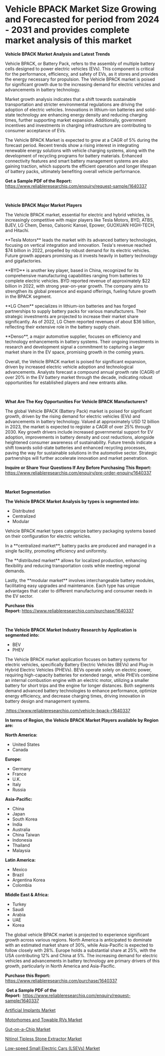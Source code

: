 <p><h1>Vehicle BPACK Market Size Growing and Forecasted for period from 2024 - 2031 and provides complete market analysis of this market</h1></p><p><strong>Vehicle BPACK Market Analysis and Latest Trends</strong></p>
<p><p>Vehicle BPACK, or Battery Pack, refers to the assembly of multiple battery cells designed to power electric vehicles (EVs). This component is critical for the performance, efficiency, and safety of EVs, as it stores and provides the energy necessary for propulsion. The Vehicle BPACK market is poised for significant growth due to the increasing demand for electric vehicles and advancements in battery technology.</p><p>Market growth analysis indicates that a shift towards sustainable transportation and stricter environmental regulations are driving the adoption of electric vehicles. Innovations in lithium-ion batteries and solid-state technology are enhancing energy density and reducing charging times, further supporting market expansion. Additionally, government incentives and investments in charging infrastructure are contributing to consumer acceptance of EVs.</p><p>The Vehicle BPACK Market is expected to grow at a CAGR of 5% during the forecast period. Recent trends show a rising interest in integrating renewable energy solutions with vehicle charging systems, along with the development of recycling programs for battery materials. Enhanced connectivity features and smart battery management systems are also gaining traction, which supports the efficient operation and longer lifespan of battery packs, ultimately benefiting overall vehicle performance.</p></p>
<p><strong>Get a Sample PDF of the Report:&nbsp;</strong> <a href="https://www.reliableresearchiq.com/enquiry/request-sample/1640337?utm_campaign=1141&utm_medium=2&utm_source=Github&utm_content=ia&utm_term=03112024&utm_id=vehicle-bpack">https://www.reliableresearchiq.com/enquiry/request-sample/1640337</a></p>
<p>&nbsp;</p>
<p><strong>Vehicle BPACK Major Market Players</strong></p>
<p><p>The Vehicle BPACK market, essential for electric and hybrid vehicles, is increasingly competitive with major players like Tesla Motors, BYD, ATBS, BJEV, LG Chem, Denso, Calsonic Kansei, Epower, GUOXUAN HIGH-TECH, and Hitachi. </p><p>**Tesla Motors** leads the market with its advanced battery technologies, focusing on vertical integration and innovation. Tesla's revenue reached $74 billion in 2022, propelled by robust demand for its electric vehicles. Future growth appears promising as it invests heavily in battery technology and gigafactories.</p><p>**BYD** is another key player, based in China, recognized for its comprehensive manufacturing capabilities ranging from batteries to complete electric vehicles. BYD reported revenue of approximately $22 billion in 2022, with strong year-on-year growth. The company aims to strengthen its global presence and expand offerings, fueling future growth in the BPACK segment.</p><p>**LG Chem** specializes in lithium-ion batteries and has forged partnerships to supply battery packs for various manufacturers. Their strategic investments are projected to increase their market share significantly. As of 2022, LG Chem reported revenues of about $36 billion, reflecting their extensive role in the battery supply chain.</p><p>**Denso**, a major automotive supplier, focuses on efficiency and technology enhancements in battery systems. Their ongoing investments in research and development signal a commitment to capturing a larger market share in the EV space, promising growth in the coming years.</p><p>Overall, the Vehicle BPACK market is poised for significant expansion, driven by increased electric vehicle adoption and technological advancements. Analysts forecast a compound annual growth rate (CAGR) of over 20% in the EV battery market through the decade, indicating robust opportunities for established players and new entrants alike.</p></p>
<p>&nbsp;</p>
<p><strong>What Are The Key Opportunities For Vehicle BPACK Manufacturers?</strong></p>
<p><p>The global Vehicle BPACK (Battery Pack) market is poised for significant growth, driven by the rising demand for electric vehicles (EVs) and advancements in battery technology. Valued at approximately USD 12 billion in 2023, the market is expected to register a CAGR of over 25% through 2030. Key growth drivers include increased governmental support for EV adoption, improvements in battery density and cost reductions, alongside heightened consumer awareness of sustainability. Future trends indicate a shift towards solid-state batteries and enhanced recycling processes, paving the way for sustainable solutions in the automotive sector. Strategic partnerships will further accelerate innovation and market penetration.</p></p>
<p><strong>Inquire or Share Your Questions If Any Before Purchasing This Report:</strong> <a href="https://www.reliableresearchiq.com/enquiry/pre-order-enquiry/1640337?utm_campaign=1141&utm_medium=2&utm_source=Github&utm_content=ia&utm_term=03112024&utm_id=vehicle-bpack">https://www.reliableresearchiq.com/enquiry/pre-order-enquiry/1640337</a></p>
<p>&nbsp;</p>
<p><strong>Market Segmentation</strong></p>
<p><strong>The Vehicle BPACK Market Analysis by types is segmented into:</strong></p>
<p><ul><li>Distributed</li><li>Centralized</li><li>Modular</li></ul></p>
<p><p>Vehicle BPACK market types categorize battery packaging systems based on their configuration for electric vehicles. </p><p>In a **centralized market**, battery packs are produced and managed in a single facility, promoting efficiency and uniformity. </p><p>The **distributed market** allows for localized production, enhancing flexibility and reducing transportation costs while meeting regional demands. </p><p>Lastly, the **modular market** involves interchangeable battery modules, facilitating easy upgrades and maintenance. Each type has unique advantages that cater to different manufacturing and consumer needs in the EV sector.</p></p>
<p><strong>Purchase this Report:&nbsp;</strong><a href="https://www.reliableresearchiq.com/purchase/1640337?utm_campaign=1141&utm_medium=2&utm_source=Github&utm_content=ia&utm_term=03112024&utm_id=vehicle-bpack">https://www.reliableresearchiq.com/purchase/1640337</a></p>
<p>&nbsp;</p>
<p><strong>The Vehicle BPACK Market Industry Research by Application is segmented into:</strong></p>
<p><ul><li>BEV</li><li>PHEV</li></ul></p>
<p><p>The Vehicle BPACK market application focuses on battery systems for electric vehicles, specifically Battery Electric Vehicles (BEVs) and Plug-in Hybrid Electric Vehicles (PHEVs). BEVs operate solely on electric power, requiring high-capacity batteries for extended range, while PHEVs combine an internal combustion engine with an electric motor, utilizing a smaller battery for short trips and the engine for longer distances. Both segments demand advanced battery technologies to enhance performance, optimize energy efficiency, and decrease charging times, driving innovation in battery design and management systems.</p></p>
<p><a href="https://www.reliableresearchiq.com/vehicle-bpack-r1640337?utm_campaign=1141&utm_medium=2&utm_source=Github&utm_content=ia&utm_term=03112024&utm_id=vehicle-bpack">&nbsp;https://www.reliableresearchiq.com/vehicle-bpack-r1640337</a></p>
<p><strong>In terms of Region, the Vehicle BPACK Market Players available by Region are:</strong></p>
<p>
    <p> <strong> North America: </strong>
        <ul>
            <li>United States</li>
            <li>Canada</li>
        </ul>
        </p> 
    <p> <strong> Europe: </strong>
        <ul>
            <li>Germany</li>
            <li>France</li>
            <li>U.K.</li>
            <li>Italy</li>
            <li>Russia</li>
        </ul>
        </p> 
    <p> <strong> Asia-Pacific: </strong>
        <ul>
            <li>China</li>
            <li>Japan</li>
            <li>South Korea</li>
            <li>India</li>
            <li>Australia</li>
            <li>China Taiwan</li>
            <li>Indonesia</li>
            <li>Thailand</li>
            <li>Malaysia</li>
        </ul>
        </p> 
    <p> <strong> Latin America: </strong>
        <ul>
            <li>Mexico</li>
            <li>Brazil</li>
            <li>Argentina Korea</li>
            <li>Colombia</li>
        </ul>
        </p> 
    <p> <strong> Middle East & Africa: </strong>
        <ul>
            <li>Turkey</li>
            <li>Saudi</li>
            <li>Arabia</li>
            <li>UAE</li>
            <li>Korea</li>
        </ul>
    </p>
    </p>
<p><p>The global vehicle BPACK market is projected to experience significant growth across various regions. North America is anticipated to dominate with an estimated market share of 30%, while Asia-Pacific is expected to follow closely with 28%. Europe holds a substantial share at 25%, with the USA contributing 12% and China at 5%. The increasing demand for electric vehicles and advancements in battery technology are primary drivers of this growth, particularly in North America and Asia-Pacific.</p></p>
<p><strong>Purchase this Report: </strong><a href="https://www.reliableresearchiq.com/purchase/1640337?utm_campaign=1141&utm_medium=2&utm_source=Github&utm_content=ia&utm_term=03112024&utm_id=vehicle-bpack">https://www.reliableresearchiq.com/purchase/1640337</a></p>
<p>&nbsp;<strong>Get a Sample PDF of the Report:&nbsp;&nbsp;</strong><a href="https://www.reliableresearchiq.com/enquiry/request-sample/1640337?utm_campaign=1141&utm_medium=2&utm_source=Github&utm_content=ia&utm_term=03112024&utm_id=vehicle-bpack">https://www.reliableresearchiq.com/enquiry/request-sample/1640337</a></p>
<p><strong></strong></p>
<p><p><a href="https://issuu.com/reportprime-2/docs/artificial-implants-market-size-203_e3eb90753d13ac?utm_campaign=1141&utm_medium=2&utm_source=Github&utm_content=ia&utm_term=03112024&utm_id=vehicle-bpack">Artificial Implants Market</a></p><p><a href="https://github.com/erskinemm93/Market-Research-Report-List-1/blob/main/motorhomes-and-towable-rvs-market.md?utm_campaign=1141&utm_medium=2&utm_source=Github&utm_content=ia&utm_term=03112024&utm_id=vehicle-bpack">Motorhomes and Towable RVs Market</a></p><p><a href="https://www.linkedin.com/pulse/global-gut-on-a-chip-market-forecast-2024-2031-trends-impact-ml0we?utm_campaign=1141&utm_medium=2&utm_source=Github&utm_content=ia&utm_term=03112024&utm_id=vehicle-bpack">Gut-on-a-Chip Market</a></p><p><a href="https://issuu.com/reportprime-2/docs/nitinol-tipless-stone-extractor-mar_d05de420bc1e38?utm_campaign=1141&utm_medium=2&utm_source=Github&utm_content=ia&utm_term=03112024&utm_id=vehicle-bpack">Nitinol Tipless Stone Extractor Market</a></p><p><a href="https://github.com/pespeyervi/Market-Research-Report-List-1/blob/main/low-speed-small-electric-cars-lsevs-market.md?utm_campaign=1141&utm_medium=2&utm_source=Github&utm_content=ia&utm_term=03112024&utm_id=vehicle-bpack">Low-speed Small Electric Cars (LSEVs) Market</a></p></p>